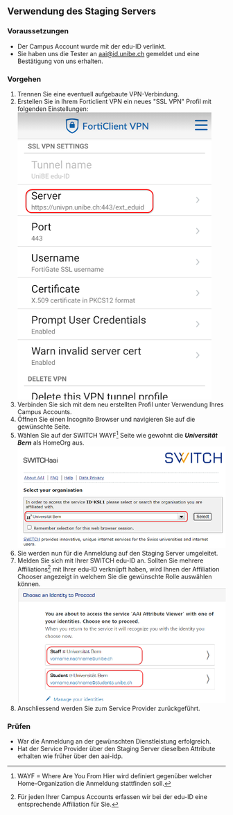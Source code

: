 ## Verwendung des Staging Servers

### Voraussetzungen

- Der Campus Account wurde mit der edu-ID verlinkt.
- Sie haben uns die Tester an aai@id.unibe.ch gemeldet und eine Bestätigung von uns erhalten.

### Vorgehen

1. Trennen Sie eine eventuell aufgebaute VPN-Verbindung.
2. Erstellen Sie in Ihrem Forticlient VPN ein neues "SSL VPN" Profil mit folgenden Einstellungen:
![VPN Profil Android](./img/vpn_profile_android.png)
3. Verbinden Sie sich mit dem neu erstellten Profil unter Verwendung Ihres Campus Accounts.
4. Öffnen Sie einen Incognito Browser und navigieren Sie auf die gewünschte Seite.
5. Wählen Sie auf der SWITCH WAYF[^1] Seite wie gewohnt die ***Universität Bern*** als HomeOrg aus.
![VPN Profil Android](./img/aai_wayf.png)
6. Sie werden nun für die Anmeldung auf den Staging Server umgeleitet.
7. Melden Sie sich mit Ihrer SWITCH edu-ID an.
Sollten Sie mehrere Affiliations[^2] mit Ihrer edu-ID verknüpft haben, wird Ihnen der Affiliation Chooser angezeigt in welchem Sie die gewünschte Rolle auswählen können.
![Affiliation Chooser](./img/affiliation_chooser.png)
8. Anschliessend werden Sie zum Service Provider zurückgeführt.

### Prüfen

- War die Anmeldung an der gewünschten Dienstleistung erfolgreich.
- Hat der Service Provider über den Staging Server dieselben Attribute erhalten wie früher über den aai-idp.


[^1]:
    WAYF = Where Are You From
    Hier wird definiert gegenüber welcher Home-Organization die Anmeldung stattfinden soll.
[^2]: Für jeden Ihrer Campus Accounts erfassen wir bei der edu-ID eine entsprechende Affiliation für Sie.